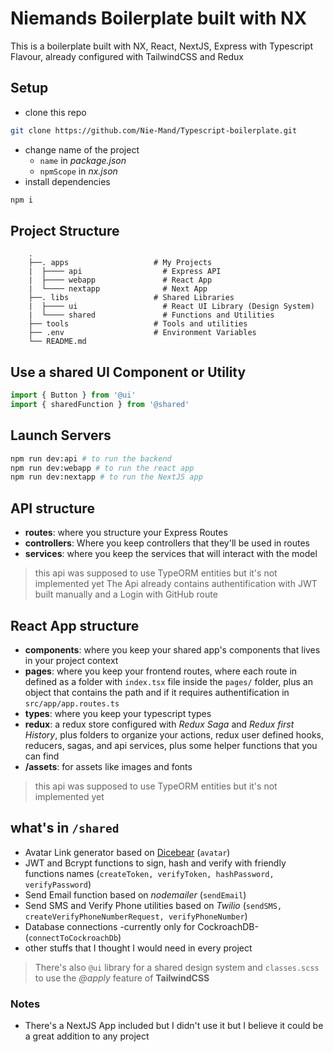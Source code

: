 # Niemands Boilerplate built with NX

This is a boilerplate built with NX, React, NextJS, Express with Typescript Flavour, already configured with TailwindCSS and Redux 


## Setup

- clone this repo

```sh
git clone https://github.com/Nie-Mand/Typescript-boilerplate.git
```

- change name of the project
  - `name` in _package.json_
  - `npmScope` in _nx.json_
- install dependencies

```sh
npm i
```

## Project Structure

```
    .
    ├──. apps                   # My Projects
    |  ├──── api                  # Express API
    |  ├──── webapp               # React App
    |  └──── nextapp              # Next App
    ├──. libs                   # Shared Libraries
    |  ├──── ui                   # React UI Library (Design System)
    |  └──── shared               # Functions and Utilities
    ├── tools                   # Tools and utilities
    ├── .env                    # Environment Variables
    └── README.md
```

## Use a shared UI Component or Utility

```ts
import { Button } from '@ui'
import { sharedFunction } from '@shared'
```

## Launch Servers

```sh
npm run dev:api # to run the backend
npm run dev:webapp # to run the react app
npm run dev:nextapp # to run the NextJS app
```

## API structure
+ **routes**: where you structure your Express Routes
+ **controllers**: Where you keep controllers that they'll be used in routes
+ **services**: where you keep the services that will interact with the model
> this api was supposed to use TypeORM entities but it's not implemented yet
> The Api already contains authentification with JWT built manually and a Login with GitHub route

## React App structure
+ **components**: where you keep your shared app's components  that lives in your project context
+ **pages**: where you keep your frontend routes, where each route in defined as a folder with `index.tsx` file inside the `pages/` folder, plus an object that contains the path and if it requires authentification in `src/app/app.routes.ts`
+  **types**: where you keep your typescript types
+  **redux**: a redux store configured with *Redux Saga* and *Redux first History*, plus folders to organize your actions, redux user defined hooks, reducers, sagas, and api services, plus some helper functions that you can find
+  **/assets**: for assets like images and fonts
> this api was supposed to use TypeORM entities but it's not implemented yet
   
## what's in `/shared`
+ Avatar Link generator based on [Dicebear](https://avatars.dicebear.com/) (`avatar`)
+ JWT and Bcrypt functions to sign, hash and verify with friendly functions names (`createToken, verifyToken, hashPassword, verifyPassword`) 
+ Send Email function based on *nodemailer* (`sendEmail`)
+ Send SMS and Verify Phone utilities based on *Twilio* (`sendSMS, createVerifyPhoneNumberRequest, verifyPhoneNumber`)
+ Database connections -currently only for CockroachDB- (`connectToCockroachDb`)
+ other stuffs that I thought I would need in every project

> There's also `@ui` library for a shared design system and `classes.scss` to use the *@apply* feature of **TailwindCSS** 



### Notes
+ There's a NextJS App included but I didn't use it but I believe it could be a great addition to any project